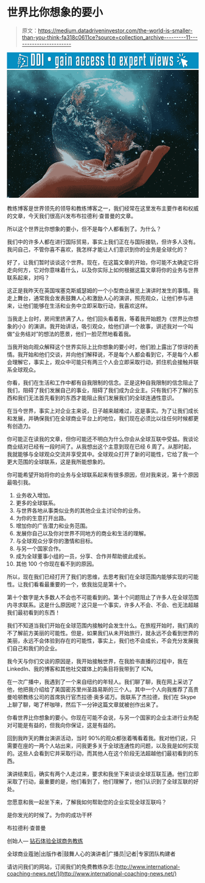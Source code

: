 # 世界比你想象的要小

> 原文：<https://medium.datadriveninvestor.com/the-world-is-smaller-than-you-think-fa318c0611ce?source=collection_archive---------11----------------------->

[![](img/c67bb6244e891913febbc6f9ea9f1451.png)](http://www.track.datadriveninvestor.com/1B9E)![](img/cb292fa16e1ce4c90ff67849ffac4a8c.png)

教练博客是世界领先的领导和教练博客之一，我们经常在这里发布主要作者和权威的文章，今天我们很高兴发布布拉德利·查普曼的文章。

所以这个世界比你想象的要小，但不是每个人都看到了。为什么？

我们中的许多人都在进行国际贸易，事实上我们正在与国际接轨，但许多人没有。我问自己，不管你喜不喜欢，我怎样才能让人们意识到你的业务是全球化的？

好了，让我们暂时谈谈这个世界。现在，在这篇文章的开始，你可能不太确定它将走向何方，它对你意味着什么，以及你实际上如何根据这篇文章将你的业务与世界联系起来，对吗？

这正是我昨天在英国埃塞克斯威瑟姆的一个小型商业展览上演讲时发生的事情。我走上舞台，通常我会发表鼓舞人心和激励人心的演讲，照亮观众，让他们参与进来，让他们能够在生活和业务中立即采取行动，我喜欢这样。

当我走上台时，房间里挤满了人，他们回头看着我，等着我开始题为《世界比你想象的小》的演讲。我开始讲话，吸引观众，给他们讲一个故事，讲述我对一个叫做“业务结对”的想法的愿景，他们一脸茫然地看着我。

当我开始向观众解释这个世界实际上比你想象的要小时，他们脸上露出了惊讶的表情。我开始和他们交谈，并向他们解释说，不是每个人都会看到它，不是每个人都会理解它，事实上，观众中可能只有两三个人会立即采取行动，抓住机会接触并联系全球观众。

你看，我们在生活和工作中都有自我限制的信念。正是这种自我限制的信念阻止了我们，阻碍了我们发展自己的事业，阻碍了我们成为企业主。只有我们不了解的东西和我们无法首先看到的东西才能阻止我们发展我们的全球连通性意识。

在当今世界，事实上对企业主来说，日子越来越难过，这是事实。为了让我们成长和发展，并确保我们在全球商业平台上的地位，我们现在必须比以往任何时候都更有创造力。

你可能正在读我的文章，但你可能还不明白为什么你会从全球互联中受益。我谈论商业结对已经有一段时间了。从我想出这个主意到现在已经 6 周了。从那时起，我就能够与全球观众交流并享受其中。全球观众打开了新的可能性，它给了我一个更大范围的全球联系，这是我所能想象的。

你可能希望开始将你的业务与全球联系起来有很多原因，但对我来说，第十个原因最吸引我。

1.  业务收入增加。
2.  更多的全球联系。
3.  与世界各地从事类似业务的其他企业主讨论你的业务。
4.  为你的生意打开出路。
5.  增加你的广告潜力和业务范围。
6.  发展你自己以及你对世界不同地方的商业和生活的理解。
7.  与全球观众分享你的激情和目标。
8.  与另一个国家合作。
9.  成为全球董事小组的一员，分享、合作并帮助彼此成长。
10.  其他 100 个你现在看不到的原因。

所以，现在我们已经打开了我们的思维，去思考我们在全球范围内能够实现的可能性。让我们看看最重要的一个，依我拙见是第十个。

第十个数字是大多数人不会也不可能看到的。第十个问题阻止了许多人在全球范围内寻求联系。这是什么原因呢？这只是一个事实，许多人不会、不会、也无法超越我们最初看到的东西！

我们不知道当我们开始在全球范围内接触时会发生什么。在旅程开始时，我们真的不了解前方美丽的可能性。但是，如果我们从未开始旅行，就永远不会看到世界的美丽，永远不会体验到存在的可能性，事实上，我们也不会成长，不会充分发展我们自己和我们的企业。

我今天与你们交谈的原因是，我开始接触世界，在我脸书直播的过程中，我在 LinkedIn、我的博客和其他社交媒体上的条目将我带到了 ICN。

在一次广播中，我遇到了一个来自纽约的年轻人。我们聊了聊，我在网上采访了他，他把我介绍给了美国密苏里州圣路易斯的三个人。其中一个人向我推荐了高贵曼哈顿教练公司的首席执行官杰拉德·奥多诺万。我联系了杰拉德，我们在 Skype 上聊了聊，喝了杯咖啡，然后下一分钟这篇文章就被创作出来了。

你看世界比你想象的要小。你现在可能不会说，与另一个国家的企业主进行业务配对可能是有益的，但我向你保证，这是有益的。

回到我昨天的舞台演讲活动，当时 90%的观众都张着嘴看着我。我对他们说，只需要在座的一两个人站出来，问我更多关于全球连通性的问题，以及我是如何实现的。这些人会看到它并采取行动，而其他人在这个阶段无法超越他们最初看到的东西。

演讲结束后，确实有两个人走过来，要求和我坐下来谈谈全球互联互通。他们立即采取了行动，最重要的是，他们看到了，他们理解了，他们认识到了全球互联的好处。

您愿意和我一起坐下来，了解我如何帮助您的企业实现全球互联吗？

是你发光的时候了。为你的成功干杯

布拉德利·查普曼

创始人— [钻石体验全球商务教练](http://www.bradleychapman.com)

全球商业蔻驰|出版作者|鼓舞人心的演讲者|广播员|记者|专家团队构建者

请访问我们的网站，订阅我们的免费教练杂志:[http://www.international-coaching-news.net/](http://www.international-coaching-news.net/)